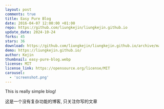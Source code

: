 ```yaml
---
layout: post
comments: true
title: Easy Pure Blog
date: 2016-04-07 12:00:00 +01:00
repo: https://github.com/liungkejin/liungkejin.github.io
update_date: 2024-10-24
forks: 45
stars: 36
download: https://github.com/liungkejin/liungkejin.github.io/archive/master.zip
demo: https://liungkejin.github.io/
author: Kejin
thumbnail: easy-pure-blog.webp
license: MIT
license_link: https://opensource.org/license/MIT
carousel:
  - 'screenshot.png'
---
```


This is really simple blog!

这是一个没有复杂功能的博客, 只关注你写的文章
